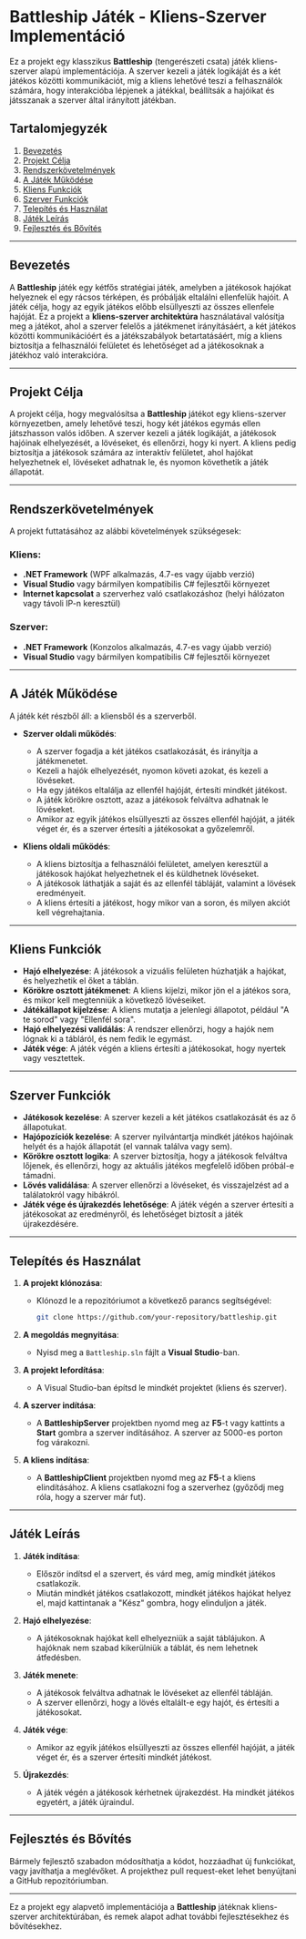# **Battleship Játék - Kliens-Szerver Implementáció**

Ez a projekt egy klasszikus **Battleship** (tengerészeti csata) játék kliens-szerver alapú implementációja. A szerver kezeli a játék logikáját és a két játékos közötti kommunikációt, míg a kliens lehetővé teszi a felhasználók számára, hogy interakcióba lépjenek a játékkal, beállítsák a hajóikat és játsszanak a szerver által irányított játékban.

## Tartalomjegyzék

1. [Bevezetés](#bevezetés)
2. [Projekt Célja](#projekt-célja)
3. [Rendszerkövetelmények](#rendszerkövetelmények)
4. [A Játék Működése](#a-játék-működése)
5. [Kliens Funkciók](#kliens-funkciók)
6. [Szerver Funkciók](#szerver-funkciók)
7. [Telepítés és Használat](#telepítés-és-használat)
8. [Játék Leírás](#játék-leírás)
9. [Fejlesztés és Bővítés](#fejlesztés-és-bővítés)

---

## Bevezetés

A **Battleship** játék egy kétfős stratégiai játék, amelyben a játékosok hajókat helyeznek el egy rácsos térképen, és próbálják eltalálni ellenfelük hajóit. A játék célja, hogy az egyik játékos előbb elsüllyeszti az összes ellenfele hajóját. Ez a projekt a **kliens-szerver architektúra** használatával valósítja meg a játékot, ahol a szerver felelős a játékmenet irányításáért, a két játékos közötti kommunikációért és a játékszabályok betartatásáért, míg a kliens biztosítja a felhasználói felületet és lehetőséget ad a játékosoknak a játékhoz való interakcióra.

---

## Projekt Célja

A projekt célja, hogy megvalósítsa a **Battleship** játékot egy kliens-szerver környezetben, amely lehetővé teszi, hogy két játékos egymás ellen játszhasson valós időben. A szerver kezeli a játék logikáját, a játékosok hajóinak elhelyezését, a lövéseket, és ellenőrzi, hogy ki nyert. A kliens pedig biztosítja a játékosok számára az interaktív felületet, ahol hajókat helyezhetnek el, lövéseket adhatnak le, és nyomon követhetik a játék állapotát.

---

## Rendszerkövetelmények

A projekt futtatásához az alábbi követelmények szükségesek:

### Kliens:
- **.NET Framework** (WPF alkalmazás, 4.7-es vagy újabb verzió)
- **Visual Studio** vagy bármilyen kompatibilis C# fejlesztői környezet
- **Internet kapcsolat** a szerverhez való csatlakozáshoz (helyi hálózaton vagy távoli IP-n keresztül)

### Szerver:
- **.NET Framework** (Konzolos alkalmazás, 4.7-es vagy újabb verzió)
- **Visual Studio** vagy bármilyen kompatibilis C# fejlesztői környezet

---

## A Játék Működése

A játék két részből áll: a kliensből és a szerverből.

- **Szerver oldali működés**:
  - A szerver fogadja a két játékos csatlakozását, és irányítja a játékmenetet.
  - Kezeli a hajók elhelyezését, nyomon követi azokat, és kezeli a lövéseket.
  - Ha egy játékos eltalálja az ellenfél hajóját, értesíti mindkét játékost.
  - A játék körökre osztott, azaz a játékosok felváltva adhatnak le lövéseket.
  - Amikor az egyik játékos elsüllyeszti az összes ellenfél hajóját, a játék véget ér, és a szerver értesíti a játékosokat a győzelemről.

- **Kliens oldali működés**:
  - A kliens biztosítja a felhasználói felületet, amelyen keresztül a játékosok hajókat helyezhetnek el és küldhetnek lövéseket.
  - A játékosok láthatják a saját és az ellenfél tábláját, valamint a lövések eredményeit.
  - A kliens értesíti a játékost, hogy mikor van a soron, és milyen akciót kell végrehajtania.

---

## Kliens Funkciók

- **Hajó elhelyezése**: A játékosok a vizuális felületen húzhatják a hajókat, és helyezhetik el őket a táblán.
- **Körökre osztott játékmenet**: A kliens kijelzi, mikor jön el a játékos sora, és mikor kell megtenniük a következő lövéseiket.
- **Játékállapot kijelzése**: A kliens mutatja a jelenlegi állapotot, például "A te sorod" vagy "Ellenfél sora".
- **Hajó elhelyezési validálás**: A rendszer ellenőrzi, hogy a hajók nem lógnak ki a tábláról, és nem fedik le egymást.
- **Játék vége**: A játék végén a kliens értesíti a játékosokat, hogy nyertek vagy vesztettek.

---

## Szerver Funkciók

- **Játékosok kezelése**: A szerver kezeli a két játékos csatlakozását és az ő állapotukat.
- **Hajópozíciók kezelése**: A szerver nyilvántartja mindkét játékos hajóinak helyét és a hajók állapotát (el vannak találva vagy sem).
- **Körökre osztott logika**: A szerver biztosítja, hogy a játékosok felváltva lőjenek, és ellenőrzi, hogy az aktuális játékos megfelelő időben próbál-e támadni.
- **Lövés validálása**: A szerver ellenőrzi a lövéseket, és visszajelzést ad a találatokról vagy hibákról.
- **Játék vége és újrakezdés lehetősége**: A játék végén a szerver értesíti a játékosokat az eredményről, és lehetőséget biztosít a játék újrakezdésére.

---

## Telepítés és Használat

1. **A projekt klónozása**:
   - Klónozd le a repozitóriumot a következő parancs segítségével:

     ```bash
     git clone https://github.com/your-repository/battleship.git
     ```

2. **A megoldás megnyitása**:
   - Nyisd meg a `Battleship.sln` fájlt a **Visual Studio**-ban.

3. **A projekt lefordítása**:
   - A Visual Studio-ban építsd le mindkét projektet (kliens és szerver).

4. **A szerver indítása**:
   - A **BattleshipServer** projektben nyomd meg az **F5**-t vagy kattints a **Start** gombra a szerver indításához. A szerver az 5000-es porton fog várakozni.

5. **A kliens indítása**:
   - A **BattleshipClient** projektben nyomd meg az **F5**-t a kliens elindításához. A kliens csatlakozni fog a szerverhez (győződj meg róla, hogy a szerver már fut).

---

## Játék Leírás

1. **Játék indítása**:
   - Először indítsd el a szervert, és várd meg, amíg mindkét játékos csatlakozik.
   - Miután mindkét játékos csatlakozott, mindkét játékos hajókat helyez el, majd kattintanak a "Kész" gombra, hogy elinduljon a játék.

2. **Hajó elhelyezése**:
   - A játékosoknak hajókat kell elhelyezniük a saját táblájukon. A hajóknak nem szabad kikerülniük a táblát, és nem lehetnek átfedésben.

3. **Játék menete**:
   - A játékosok felváltva adhatnak le lövéseket az ellenfél tábláján.
   - A szerver ellenőrzi, hogy a lövés eltalált-e egy hajót, és értesíti a játékosokat.

4. **Játék vége**:
   - Amikor az egyik játékos elsüllyeszti az összes ellenfél hajóját, a játék véget ér, és a szerver értesíti mindkét játékost.

5. **Újrakezdés**:
   - A játék végén a játékosok kérhetnek újrakezdést. Ha mindkét játékos egyetért, a játék újraindul.

---

## Fejlesztés és Bővítés

Bármely fejlesztő szabadon módosíthatja a kódot, hozzáadhat új funkciókat, vagy javíthatja a meglévőket. A projekthez pull request-eket lehet benyújtani a GitHub repozitóriumban.

---

Ez a projekt egy alapvető implementációja a **Battleship** játéknak kliens-szerver architektúrában, és remek alapot adhat további fejlesztésekhez és bővítésekhez.
